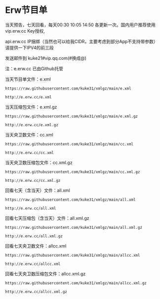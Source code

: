 # Erw节目单
当天预告，七天回看，每天00:30 10:05 14:50 各更新一次。国内用户推荐使用 vip.erw.cc Key授权, 

api.erw.cc IP捆绑（当然也可以给我CIDR，主要考虑到部分App不支持带参数）请提供一下IPV4的前三段

发送邮件到 kuke21#vip.qq.com(#换成@) 

注：e.erw.cc 已由Github托管

当天节目单文件：e.xml
```
https://raw.githubusercontent.com/kuke31/xmlgz/main/e.xml
```
```
http://e.erw.cc/e.xml
```
当天压缩包文件：e.xml.gz
```
https://raw.githubusercontent.com/kuke31/xmlgz/main/e.xml.gz
```
```
http://e.erw.cc/e.xml.gz
```

当天央卫数文件：cc.xml
```
https://raw.githubusercontent.com/kuke31/xmlgz/main/cc.xml
```
```
http://e.erw.cc/cc.xml
```

当天央卫数压缩包文件：cc.xml.gz
```
https://raw.githubusercontent.com/kuke31/xmlgz/main/cc.xml.gz
```
```
http://e.erw.cc/cc.xml.gz
```

回看七天（含当天）文件：all.xml
```
https://raw.githubusercontent.com/kuke31/xmlgz/main/all.xml
```
```
http://e.erw.cc/all.xml
```

回看七天压缩包（含当天）文件：all.xml.gz
```
https://raw.githubusercontent.com/kuke31/xmlgz/main/all.xml.gz
```
```
http://e.erw.cc/all.xml.gz
```

回看七天央卫数文件：allcc.xml
```
https://raw.githubusercontent.com/kuke31/xmlgz/main/allcc.xml
```
```
http://e.erw.cc/allcc.xml
```

回看七天央卫数压缩包文件：allcc.xml.gz
```
https://raw.githubusercontent.com/kuke31/xmlgz/main/allcc.xml.gz
```
```
http://e.erw.cc/allcc.xml.gz
```
